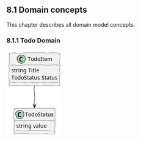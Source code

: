 ## 8.1 Domain concepts
This chapter describes all domain model concepts.

### 8.1.1 Todo Domain

![Todo Domain Class Diagram][TodoDomainClassDiagram]

[TodoDomainClassDiagram]: ./images/01_todo_domain.png